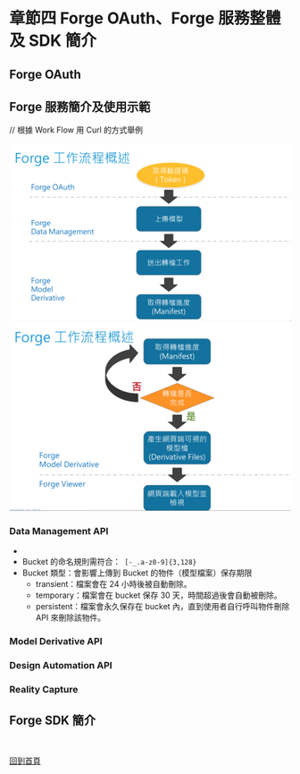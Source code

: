 # 章節四 Forge OAuth、Forge 服務整體及 SDK 簡介

## Forge OAuth



## Forge 服務簡介及使用示範

// 根據 Work Flow 用 Curl 的方式舉例

![alt Forge Work Flow-1](img/forge-work-flow-1.png)
![alt Forge Work Flow-2](img/forge-work-flow-2.png)

### Data Management API

- 
- Bucket 的命名規則需符合：` [-_.a-z0-9]{3,128}`
- Bucket 類型：會影響上傳到 Bucket 的物件（模型檔案）保存期限
  - transient：檔案會在 24 小時後被自動刪除。
  - temporary：檔案會在 bucket 保存 30 天，時間超過後會自動被刪除。
  - persistent：檔案會永久保存在 bucket 內，直到使用者自行呼叫物件刪除 API 來刪除該物件。

### Model Derivative API



### Design Automation API



### Reality Capture



## Forge SDK 簡介



<br/>

[回到首頁](../README.md)

